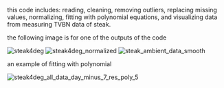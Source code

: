 this code includes:
  reading,
  cleaning,
  removing outliers,
  replacing missing values,
  normalizing,
  fitting with polynomial equations,
  and visualizing data from measuring TVBN data of steak.
  
  the following image is for one of the outputs of the code

![steak4deg](https://github.com/user-attachments/assets/d6d9edde-11fa-416c-a848-8db5afd99a70)
![steak4deg_normalized](https://github.com/user-attachments/assets/d7574a41-0ed2-4af9-bf2e-c4a8a95d7c79)
![steak_ambient_data_smooth](https://github.com/user-attachments/assets/c4ae6ee8-5bf7-4056-93d8-8f8fa3abc1d2)

an example of fitting with polynomial

![steak4deg_all_data_day_minus_7_res_poly_5](https://github.com/user-attachments/assets/27b8464f-6192-421c-bec9-abe7547befc0)
